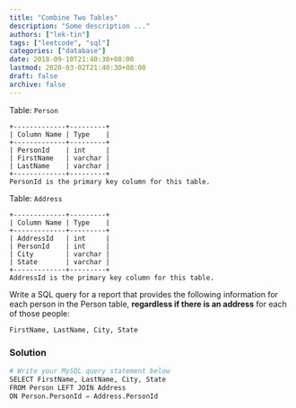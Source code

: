 ```yaml
---
title: "Combine Two Tables"
description: "Some description ..."
authors: ["lek-tin"]
tags: ["leetcode", "sql"]
categories: ["database"]
date: 2018-09-10T21:40:30+08:00
lastmod: 2020-03-02T21:40:30+08:00
draft: false
archive: false
---
```

Table: `Person`
```
+-------------+---------+   
| Column Name | Type    |   
+-------------+---------+   
| PersonId    | int     |   
| FirstName   | varchar |   
| LastName    | varchar |   
+-------------+---------+   
PersonId is the primary key column for this table.
```
Table: `Address`
```
+-------------+---------+   
| Column Name | Type    |   
+-------------+---------+   
| AddressId   | int     |   
| PersonId    | int     |   
| City        | varchar |   
| State       | varchar |   
+-------------+---------+   
AddressId is the primary key column for this table.
```

Write a SQL query for a report that provides the following information for each person in the Person table, **regardless if there is an address** for each of those people:
```
FirstName, LastName, City, State
```
### Solution
```python
# Write your MySQL query statement below
SELECT FirstName, LastName, City, State
FROM Person LEFT JOIN Address
ON Person.PersonId = Address.PersonId
```